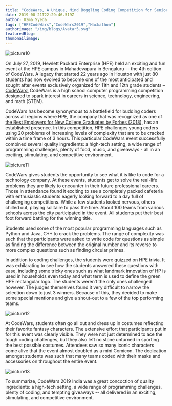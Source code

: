 ```yaml
---
title: "CodeWars, A Unique, Mind Boggling Coding Competition for Senior High School Students"
date: 2019-08-21T22:29:46.519Z
author: Uzma Syeda 
tags: ["HPECodeWars","CodeWars2019","Hackathon"]
authorimage: "/img/blogs/Avatar5.svg"
featuredBlog:
thumbnailimage:
---
```

![picture10](https://hpe-developer-portal.s3.amazonaws.com/uploads/media/2019/8/picture10-1566426968816.png)

On July 27, 2019, Hewlett Packard Enterprise (HPE) held an exciting and fun event at the HPE campus in Mahadevapura in Bengaluru -- the 4th edition of CodeWars. A legacy that started 22 years ago in Houston with just 80 students has now evolved to become one of the most anticipated and sought after events exclusively organized for 11th and 12th grade students – [CodeWars!](http://www.hpcodewars.org/) CodeWars is a high school computer programming competition designed to spark interest in careers in science, technology, engineering, and math (STEM).

CodeWars has become synonymous to a battlefield for budding coders across all regions where HPE, the company that was recognized as one of [the Best Employers for New College Graduates by Forbes (2018),](https://www.forbes.com/best-employers-for-new-grads/list/#tab:overall) has an established presence. In this competition, HPE challenges young coders using 20 problems of increasing levels of complexity that are to be cracked within a time frame of 3 hours. This particular CodeWars event successfully combined several quality ingredients: a high-tech setting, a wide range of programming challenges, plenty of food, music, and giveaways - all in an exciting, stimulating, and competitive environment. 


![picture11](https://hpe-developer-portal.s3.amazonaws.com/uploads/media/2019/8/picture11-1566426977946.png)

CodeWars gives students the opportunity to see what it is like to code for a technology company. At these events, students get to solve the real-life problems they are likely to encounter in their future professional careers. Those in attendance found it exciting to see a completely packed cafeteria with enthusiastic students eagerly looking forward to a day full of challenging competitions. While a few students looked nervous, others chilled out, playing solitaire to pass the time. About 100 teams from various schools across the city participated in the event. All students put their best foot forward battling for the winning title. 

Students used some of the most popular programming languages such as Python and Java, C++ to crack the problems. The range of complexity was such that the participants were asked to write code for questions as simple as finding the difference between the original number and its reverse to more complex questions such as finding circular primes.

In addition to coding challenges, the students were quizzed on HPE trivia. It was exhilarating to see how the students answered these questions with ease, including some tricky ones such as what landmark innovation of HP is used in households even today and what term is used to define the green HPE rectangular logo. The students weren’t the only ones challenged however. The judges themselves found it very difficult to narrow the selection down to just 3 winners. Because of this, they decided to make some special mentions and give a shout-out to a few of the top performing teams.


![picture12](https://hpe-developer-portal.s3.amazonaws.com/uploads/media/2019/8/picture12-1566427031557.png)

At CodeWars, students often go all out and dress up in costumes reflecting their favorite fantasy characters. The extensive effort that participants put in for this event was clearly visible. They were not just determined to ace the tough coding challenges, but they also left no stone unturned in sporting the best possible costumes. Attendees saw so many iconic characters come alive that the event almost doubled as a mini Comicon. The dedication amongst students was such that many teams coded with their masks and accessories on throughout the entire event. 

![picture13](https://hpe-developer-portal.s3.amazonaws.com/uploads/media/2019/8/picture13-1566427040293.png)

To summarize, CodeWars 2019 India was a great concoction of quality ingredients: a high-tech setting, a wide range of programming challenges, plenty of coding, and tempting giveaways -- all delivered in an exciting, stimulating, and competitive environment.